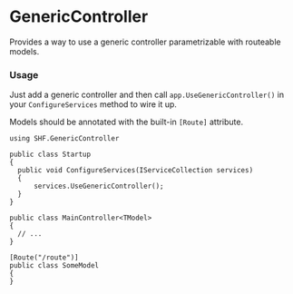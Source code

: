 # GenericController

Provides a way to use a generic controller parametrizable with routeable models.

### Usage

Just add a generic controller and then call `app.UseGenericController()` in your `ConfigureServices` method to wire it up.

Models should be annotated with the built-in `[Route]` attribute.

```
using SHF.GenericController

public class Startup
{
  public void ConfigureServices(IServiceCollection services)
  {
      services.UseGenericController();
  }
}

public class MainController<TModel>
{
  // ...
}

[Route("/route")]
public class SomeModel
{
}
```
